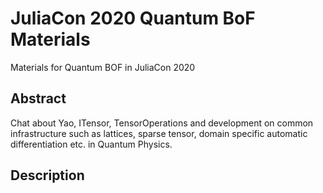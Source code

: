 # JuliaCon 2020 Quantum BoF Materials
Materials for Quantum BOF in JuliaCon 2020

## Abstract

Chat about Yao, ITensor, TensorOperations and development on common infrastructure such as lattices,
sparse tensor, domain specific automatic differentiation etc. in Quantum Physics.

## Description

